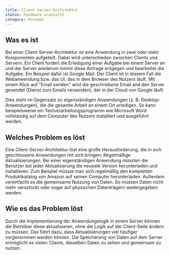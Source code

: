 ```yaml
---
title: Client-Server-Architektur
status: Feedback erwünscht
category: Konzept
---
```


## Was es ist

Bei einer Client-Server-Architektur ist eine Anwendung in zwei oder mehr Komponenten aufgeteilt. Dabei wird unterschieden zwischen Clients und Servern. Ein Client fordert die Erledigung einer Aufgabe bei einem Server an und der Server wiederum nimmt diese Anfrage entgegen und bearbeitet die Aufgabe. Ein Beispiel dafür ist Google Mail. Der Client ist in diesem Fall die Webanwendung bzw. das UI, das in dem Browser des Nutzers läuft. Mit einem Klick auf "Email senden" wird die geschriebene Email and den Server gesendet (Dienst zum Emails versenden), der in der Cloud von Google läuft.

Dies steht im Gegensatz zu eigenständigen Anwendungen (z. B. Desktop-Anwendungen), die die gesamte Arbeit an einem Ort erledigen. So kann beispielsweise ein Textverarbeitungsprogramm wie Microsoft Word vollständig auf dem Computer des Nutzers installiert und ausgeführt werden.

## Welches Problem es löst

Eine Client-Server-Architektur löst eine große Herausforderung, die in sich geschlossene Anwendungen mit sich bringen: Regelmäßige Aktualisierungen. Bei einer eigenständigen Anwendung müssten die Benutzer bei jeder Aktualisierung die neueste Version herunterladen und installieren. Zum Beispiel müsste man sich regelmäßig den kompletten Produktkatalog von Amazon auf seinen Computer herunterladen. Außerdem vereinfacht es die gemeinsame Nutzung von Daten. So müssen Daten nicht mehr verschickt oder sogar auf physischen Datenträgern weitergegeben werden.

## Wie es das Problem löst

Durch die Implementierung der Anwendungslogik in einem Server können die Betreiber diese aktualisieren, ohne die Logik auf der Client-Seite ändern zu müssen. Das führt dazu, dass Aktualisierungen viel häufiger vorgenommen werden können. Die Speicherung von Daten auf dem Server ermöglicht es vielen Clients, dieselben Daten zu sehen und gemeinsam zu nutzen.
